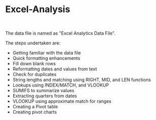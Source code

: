 # Excel-Analysis
<br>
<p>The data file is named as "Excel Analytics Data File". <p> The steps undertaken are: <br>
<ul><li>Getting familiar with the data file<br>
<li>Quick formatting enhancements<br>
<li>Fill down blank rows<br>
<li>Reformatting dates and values from text<br>
<li>Check for duplicates<br>
<li>String lengths and matching using RIGHT, MID, and LEN functions<br>
<li>Lookups using INDEX/MATCH, and VLOOKUP<br>
<li>SUMIFS to summarize values<br>
<li>Extracting quarters from dates<br>
<li>VLOOKUP using approximate match for ranges<br>
<li>Creating a Pivot table<br>
<li>Creating pivot charts<br>
